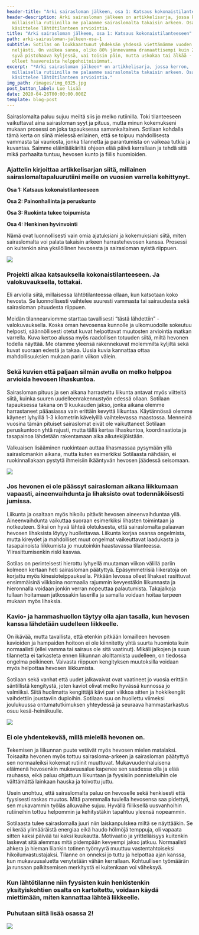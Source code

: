 ```yaml
---
header-title: "Arki sairasloman jälkeen, osa 1: Katsaus kokonaistilanteeseen"
header-description: Arki sairasloman jälkeen on artikkelisarja, jossa kerron,
  millaisella rutiinilla me palaamme sairaslomalta takaisin arkeen. Osa 1
  käsittelee lähtötilanteen arviointia.
title: "Arki sairasloman jälkeen, osa 1: Katsaus kokonaistilanteeseen"
path: arki-sairasloman-jalkeen-osa-1
subtitle: Sotilas on loukkaantunut yhdeksän yhdessä viettämämme vuoden aikana
  neljästi. On vaikea sanoa, oliko 80% jännevamma dramaattisempi kuin 20 senttiä
  syvä pistohaava kyljessä, vai toisin päin, mutta uskokaa tai älkää - ne ovat
  olleet haavereista helppohoitoisimmat.
excerpt: "*Arki sairasloman jälkeen* on artikkelisarja, jossa kerron,
  millaisella rutiinilla me palaamme sairaslomalta takaisin arkeen. Osa 1
  käsittelee lähtötilanteen arviointia."
img_path: /images/img_0325.jpg
post_button_label: Lue lisää
date: 2020-04-26T00:00:00.000Z
template: blog-post
---
```


Sairaslomalta paluu sujuu meiltä siis jo melko rutiinilla. Toki tilanteeseen vaikuttavat aina sairasloman syyt ja pituus, mutta minun kokemukseni mukaan prosessi on joka tapauksessa samankaltainen. Sotilaan kohdalla tämä kerta on siinä mielessä erilainen, että se toipuu mahdollisesta vammasta tai vauriosta, jonka tilannetta ja parantumista on vaikeaa tutkia ja kuvantaa. Saimme eläinlääkäriltä ohjeen elää päivä kerrallaan ja tehdä sitä mikä parhaalta tuntuu, hevosen kunto ja fiilis huomioiden.

### Ajattelin kirjoittaa artikkelisarjan siitä, millainen sairaslomaltapaluurutiini meille on vuosien varrella kehittynyt.

**Osa 1: Katsaus kokonaistilanteeseen**

**Osa 2: Painonhallinta ja peruskunto**

**Osa 3: Ruokinta tukee toipumista**

**Osa 4: Henkinen hyvinvointi**

Nämä ovat luonnollisesti vain omia ajatuksiani ja kokemuksiani siitä, miten sairaslomalta voi palata takaisin arkeen harrastehevosen kanssa. Prosessi on kuitenkin aina yksilöllinen hevosesta ja sairasloman syistä riippuen.

![](/images/img_0252.jpg)

### Projekti alkaa katsauksella kokonaistilanteeseen. Ja valokuvauksella, tottakai.

Eli arviolla siitä, millaisessa lähtötilanteessa ollaan, kun katsotaan koko hevosta. Se luonnollisesti vaihtelee suuresti vammasta tai sairaudesta sekä sairasloman pituudesta riippuen.

Meidän tilannearviomme starttaa tavallisesti “tästä lähdettiin” -valokuvauksella. Koska oman hevosensa kunnolle ja ulkomuodolle sokeutuu helposti, säännöllisesti otetut kuvat helpottavat muutosten arviointia matkan varrella. Kuva kertoo alussa myös raadollisen totuuden siitä, miltä hevonen todella näyttää. Me otamme yleensä rakennekuvat molemmilta kyljiltä sekä kuvat suoraan edestä ja takaa. Uusia kuvia kannattaa ottaa mahdollisuuksien mukaan parin viikon välein.

### Sekä kuvien että paljaan silmän avulla on melko helppoa arvioida hevosen lihaskuntoa.

Sairasloman pituus ja sen aikana harrastettu liikunta antavat myös viitteitä siitä, kuinka suuren uudelleenrakennustyön edessä ollaan. Sotilaan tapauksessa takana on 9 kuukauden jakso, jonka aikana olemme harrastaneet pääasiassa vain erittäin kevyttä liikuntaa. Käytännössä olemme käyneet lyhyillä 1-3 kilometrin kävelyillä vaihtelevassa maastossa. Menneinä vuosina tämän pituiset sairaslomat eivät ole vaikuttaneet Sotilaan peruskuntoon yhtä rajusti, mutta tällä kertaa lihaskuntoa, koordinaatiota ja tasapainoa lähdetään rakentamaan aika alkutekijöistään.

Valkuaisen lisääminen ruokintaan auttaa lihasmassaa pysymään yllä sairaslomankin aikana, mutta kuten esimerkiksi Sotilaasta nähdään, ei ruokinnallakaan pystytä ihmeisiin ikääntyvän hevosen jäädessä seisomaan.

![](/images/img_0400_2.jpg)

### Jos hevonen ei ole päässyt sairasloman aikana liikkumaan vapaasti, aineenvaihdunta ja lihaksisto ovat todennäköisesti jumissa.

Liikunta ja osaltaan myös hikoilu pitävät hevosen aineenvaihduntaa yllä. Aineenvaihdunta vaikuttaa suoraan esimerkiksi lihasten toimintaan ja notkeuteen. Siksi on hyvä lähteä oletuksesta, että sairaslomalta palaavan hevosen lihaksista löytyy huollettavaa. Liikunta korjaa osansa ongelmista, mutta kireydet ja mahdolliset muut ongelmat vaikeuttavat laadukasta ja tasapainoista liikkumista jo muutoinkin haastavassa tilanteessa. Ylirasittumisenkin riski kasvaa.

Sotilas on perinteisesti hierottu lyhyellä muutaman viikon välillä pariin kolmeen kertaan heti sairasloman päätyttyä. Epäsymmetrisiä liikeratoja on korjattu myös kinesioteippauksella. Pitkään levossa olleet lihakset rasittuvat ensimmäisinä viikkoina normaalia rajummin kevyestäkin liikunnasta ja hieronnalla voidaan jonkin verran nopeuttaa palautumista. Takajalkoja tullaan hoitamaan jatkossakin laserilla ja samalla voidaan hoitaa tarpeen mukaan myös lihaksia.

### Kavio- ja hammashuollon täytyy olla ajan tasalla, kun hevosen kanssa lähdetään uudelleen liikkeelle.

On ikävää, mutta tavallista, että etenkin pitkään lomailleen hevosen kavioiden ja hampaiden hoitoon ei ole kiinnitetty yhtä suurta huomiota kuin normaalisti (ellei vamma tai sairaus ole sitä vaatinut). Mikäli jalkojen ja suun tilannetta ei tarkasteta ennen liikunnan aloittamista uudelleen, on tiedossa ongelma poikineen. Vaivasta riippuen kengityksen muutoksilla voidaan myös helpottaa hevosen liikkumista.

Sotilaan sekä vanhat että uudet jalkavaivat ovat vaatineet jo vuosia erittäin säntillistä kengitystä, joten kaviot olivat melko hyvässä kunnossa jo valmiiksi. Siitä huolimatta kengittäjä kävi pari viikkoa sitten ja hokkikengät vaihdettiin joustaviin duploihin. Sotilaan suu on huollettu viimeksi joulukuussa ontumatutkimuksen yhteydessä ja seuraava hammastarkastus osuu kesä-heinäkuulle.

![](/images/img_0392.jpg)

### Ei ole yhdentekevää, millä mielellä hevonen on.

Tekemisen ja liikunnan puute vetävät myös hevosen mielen matalaksi. Toisaalta hevonen myös tottuu sairasloma-arkeen ja sairasloman päätyttyä sen normaaleiksi kokemat rutiinit muuttuvat. Mukavuudenhaluisena eläimenä hevosenkin mukavuusalue kapenee sen saadessa olla ja elää rauhassa, eikä paluu ohjattuun liikuntaan ja fyysisiin ponnisteluihin ole välttämättä lainkaan hauska ja toivottu juttu.

Usein unohtuu, että sairaslomalta paluu on hevoselle sekä henkisesti että fyysisesti raskas muutos. Mitä paremmalla tuulella hevosensa saa pidettyä, sen mukavammin työläs alkuvaihe sujuu. Hyvällä fiiliksellä uusvanhoihin rutiineihin tottuu helpommin ja kehitystäkin tapahtuu yleensä nopeammin.

Sotilaasta tulee sairaslomalla juuri niin laiskanpulskea miltä se näyttääkin. Se ei kerää ylimääräistä energiaa eikä haudo hölmöjä temppuja, oli vapaata sitten kaksi päivää tai kaksi kuukautta. Motivaatio ja yritteliäisyys kuitenkin laskevat sitä alemmas mitä pidempään kevyempi jakso jatkuu. Normaalisti ahkera ja hieman liiankin totinen työmyyrä muuttuu vastentahtoiseksi hikoilunvastustajaksi. Tilanne on onneksi jo tuttu ja helpottaa ajan kanssa, kun mukavuusaluetta venytetään vähän kerrallaan. Kohtuullisen työmäärän ja runsaan palkitsemisen merkitystä ei kuitenkaan voi väheksyä.

### Kun lähtötilanne niin fyysisten kuin henkistenkin yksityiskohtien osalta on kartoitettu, voidaan käydä miettimään, miten kannattaa lähteä liikkeelle.

### Puhutaan siitä lisää osassa 2!

![](/images/img_0304.jpg)
